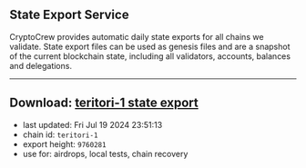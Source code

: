 ## State Export Service
CryptoCrew provides automatic daily state exports for all chains we validate. State export files can be used as genesis files and are a snapshot of the current blockchain state, including all validators, accounts, balances and delegations.

---
**Download: [teritori-1 state export](https://dl-eu2.ccvalidators.com/SERVICE/teritori/teritori-1_export_9760281.json)**
---

- last updated: Fri Jul 19 2024 23:51:13
- chain id: `teritori-1`
- export height: `9760281`
- use for: airdrops, local tests, chain recovery
